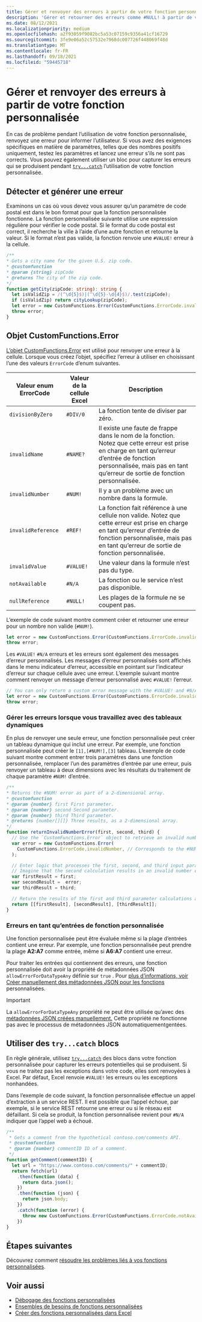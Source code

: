 ```yaml
---
title: Gérer et renvoyer des erreurs à partir de votre fonction personnalisée
description: 'Gérer et retourner des erreurs comme #NULL! à partir de votre fonction personnalisée.'
ms.date: 08/12/2021
ms.localizationpriority: medium
ms.openlocfilehash: a2f93059f9082bc5a53c07159c9356a41cf16729
ms.sourcegitcommit: 3fe9e06a52c57532e7968dc007726f448069f48d
ms.translationtype: MT
ms.contentlocale: fr-FR
ms.lasthandoff: 09/18/2021
ms.locfileid: "59445718"
---
```

# <a name="handle-and-return-errors-from-your-custom-function"></a>Gérer et renvoyer des erreurs à partir de votre fonction personnalisée

En cas de problème pendant l’utilisation de votre fonction personnalisée, renvoyez une erreur pour informer l’utilisateur. Si vous avez des exigences spécifiques en matière de paramètres, telles que des nombres positifs uniquement, testez les paramètres et lancez une erreur s’ils ne sont pas corrects. Vous pouvez également utiliser un bloc pour capturer les erreurs qui se produisent pendant [`try...catch`](https://developer.mozilla.org/docs/Web/JavaScript/Reference/Statements/try...catch) l’utilisation de votre fonction personnalisée.

## <a name="detect-and-throw-an-error"></a>Détecter et générer une erreur

Examinons un cas où vous devez vous assurer qu’un paramètre de code postal est dans le bon format pour que la fonction personnalisée fonctionne. La fonction personnalisée suivante utilise une expression régulière pour vérifier le code postal. Si le format du code postal est correct, il recherche la ville à l’aide d’une autre fonction et retourne la valeur. Si le format n’est pas valide, la fonction renvoie une `#VALUE!` erreur à la cellule.

```typescript
/**
* Gets a city name for the given U.S. zip code.
* @customfunction
* @param {string} zipCode
* @returns The city of the zip code.
*/
function getCity(zipCode: string): string {
  let isValidZip = /(^\d{5}$)|(^\d{5}-\d{4}$)/.test(zipCode);
  if (isValidZip) return cityLookup(zipCode);
  let error = new CustomFunctions.Error(CustomFunctions.ErrorCode.invalidValue, "Please provide a valid U.S. zip code.");
  throw error;
}
```

## <a name="the-customfunctionserror-object"></a>Objet CustomFunctions.Error

[L’objet CustomFunctions.Error](/javascript/api/custom-functions-runtime/customfunctions.error) est utilisé pour renvoyer une erreur à la cellule. Lorsque vous créez l’objet, spécifiez l’erreur à utiliser en choisissant l’une des valeurs `ErrorCode` d’enum suivantes.

|Valeur enum ErrorCode  |Valeur de la cellule Excel  |Description  |
|---------------|---------|---------|
|`divisionByZero` | `#DIV/0`  | La fonction tente de diviser par zéro. |
|`invalidName`    | `#NAME?`  | Il existe une faute de frappe dans le nom de la fonction. Notez que cette erreur est prise en charge en tant qu’erreur d’entrée de fonction personnalisée, mais pas en tant qu’erreur de sortie de fonction personnalisée. |
|`invalidNumber`  | `#NUM!`   | Il y a un problème avec un nombre dans la formule. |
|`invalidReference` | `#REF!` | La fonction fait référence à une cellule non valide. Notez que cette erreur est prise en charge en tant qu’erreur d’entrée de fonction personnalisée, mais pas en tant qu’erreur de sortie de fonction personnalisée.|
|`invalidValue`   | `#VALUE!` | Une valeur dans la formule n’est pas du type. |
|`notAvailable`   | `#N/A`    | La fonction ou le service n’est pas disponible. |
|`nullReference`  | `#NULL!`  | Les plages de la formule ne se coupent pas. |

L’exemple de code suivant montre comment créer et retourner une erreur pour un nombre non valide (`#NUM!`).

```typescript
let error = new CustomFunctions.Error(CustomFunctions.ErrorCode.invalidNumber);
throw error;
```

Les `#VALUE!` `#N/A` erreurs et les erreurs sont également des messages d’erreur personnalisés. Les messages d’erreur personnalisés sont affichés dans le menu indicateur d’erreur, accessible en pointant sur l’indicateur d’erreur sur chaque cellule avec une erreur. L’exemple suivant montre comment renvoyer un message d’erreur personnalisé avec `#VALUE!` l’erreur.

```typescript
// You can only return a custom error message with the #VALUE! and #N/A errors.
let error = new CustomFunctions.Error(CustomFunctions.ErrorCode.invalidValue, "The parameter can only contain lowercase characters.");
throw error;
```

### <a name="handle-errors-when-working-with-dynamic-arrays"></a>Gérer les erreurs lorsque vous travaillez avec des tableaux dynamiques

En plus de renvoyer une seule erreur, une fonction personnalisée peut créer un tableau dynamique qui inclut une erreur. Par exemple, une fonction personnalisée peut créer le `[1],[#NUM!],[3]` tableau. L’exemple de code suivant montre comment entrer trois paramètres dans une fonction personnalisée, remplacer l’un des paramètres d’entrée par une erreur, puis renvoyer un tableau à deux dimensions avec les résultats du traitement de chaque paramètre `#NUM!` d’entrée.

```js
/**
* Returns the #NUM! error as part of a 2-dimensional array.
* @customfunction
* @param {number} first First parameter.
* @param {number} second Second parameter.
* @param {number} third Third parameter.
* @returns {number[][]} Three results, as a 2-dimensional array.
*/
function returnInvalidNumberError(first, second, third) {
  // Use the `CustomFunctions.Error` object to retrieve an invalid number error.
  var error = new CustomFunctions.Error(
    CustomFunctions.ErrorCode.invalidNumber, // Corresponds to the #NUM! error in the Excel UI.
  );

  // Enter logic that processes the first, second, and third input parameters.
  // Imagine that the second calculation results in an invalid number error. 
  var firstResult = first;
  var secondResult =  error;
  var thirdResult = third;

  // Return the results of the first and third parameter calculations and a #NUM! error in place of the second result. 
  return [[firstResult], [secondResult], [thirdResult]];
}
```

### <a name="errors-as-custom-function-inputs"></a>Erreurs en tant qu’entrées de fonction personnalisée

Une fonction personnalisée peut être évaluée même si la plage d’entrées contient une erreur. Par exemple, une fonction personnalisée peut prendre la plage **A2:A7** comme entrée, même si **A6:A7** contient une erreur.

Pour traiter les entrées qui contiennent des erreurs, une fonction personnalisée doit avoir la propriété de métadonnées JSON `allowErrorForDataTypeAny` définie sur `true` . Pour [plus d’informations, voir Créer manuellement des métadonnées JSON pour les fonctions](custom-functions-json.md#metadata-reference) personnalisées.

> [!IMPORTANT]
> La `allowErrorForDataTypeAny` propriété ne peut être utilisée qu’avec des [métadonnées JSON créées manuellement.](custom-functions-json.md) Cette propriété ne fonctionne pas avec le processus de métadonnées JSON automatiquementgentées.

## <a name="use-trycatch-blocks"></a>Utiliser des `try...catch` blocs

En règle générale, utilisez [`try...catch`](https://developer.mozilla.org/docs/Web/JavaScript/Reference/Statements/try...catch) des blocs dans votre fonction personnalisée pour capturer les erreurs potentielles qui se produisent. Si vous ne traitez pas les exceptions dans votre code, elles sont renvoyées à Excel. Par défaut, Excel renvoie `#VALUE!` les erreurs ou les exceptions nonhandées.

Dans l’exemple de code suivant, la fonction personnalisée effectue un appel d’extraction à un service REST. Il est possible que l’appel échoue, par exemple, si le service REST retourne une erreur ou si le réseau est défaillant. Si cela se produit, la fonction personnalisée revient pour `#N/A` indiquer que l’appel web a échoué.

```typescript
/**
 * Gets a comment from the hypothetical contoso.com/comments API.
 * @customfunction
 * @param {number} commentID ID of a comment.
 */
function getComment(commentID) {
  let url = "https://www.contoso.com/comments/" + commentID;
  return fetch(url)
    .then(function (data) {
      return data.json();
    })
    .then(function (json) {
      return json.body;
    })
    .catch(function (error) {
      throw new CustomFunctions.Error(CustomFunctions.ErrorCode.notAvailable);
    })
}
```

## <a name="next-steps"></a>Étapes suivantes

Découvrez comment [résoudre les problèmes liés à vos fonctions personnalisées](custom-functions-troubleshooting.md).

## <a name="see-also"></a>Voir aussi

* [Débogage des fonctions personnalisées](custom-functions-debugging.md)
* [Ensembles de besoins de fonctions personnalisées](../reference/requirement-sets/custom-functions-requirement-sets.md)
* [Créer des fonctions personnalisées dans Excel](custom-functions-overview.md)
